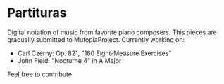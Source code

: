# Partituras

Digital notation of music from favorite piano composers. This pieces are gradually submitted to MutopiaProject.
Currently working on:
- Carl Czerny: Op. 821,  "160 Eight-Measure Exercises"
- John Field:  "Nocturne 4" in A Major

Feel free to contribute
